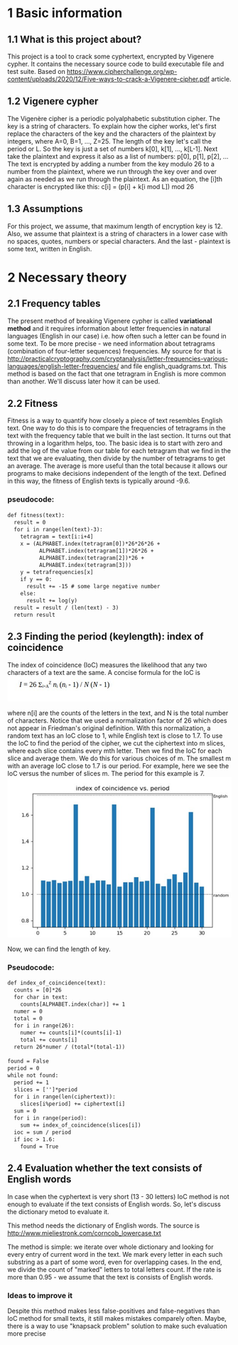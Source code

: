 # 1 Basic information
## 1.1 What is this project about?
This project is a tool to crack some cyphertext, encrypted by Vigenere cypher. It contains the necessary source code to build executable file and test suite. 
Based on https://www.cipherchallenge.org/wp-content/uploads/2020/12/Five-ways-to-crack-a-Vigenere-cipher.pdf article.
## 1.2 Vigenere cypher
The Vigenère cipher is a periodic polyalphabetic substitution cipher. The key is a string of characters.
To explain how the cipher works, let's first replace the characters of the key and the characters of the
plaintext by integers, where A=0, B=1, ..., Z=25. The length of the key let's call the period or L. So the
key is just a set of numbers k[0], k[1], ..., k[L-1]. Next take the plaintext and express it also as a list of
numbers: p[0], p[1], p[2], ... The text is encrypted by adding a number from the key modulo 26 to a number
from the plaintext, where we run through the key over and over again as needed as we run through the
plaintext. As an equation, the [i]th character is encrypted like this:
c[i] = (p[i] + k[i mod L]) mod 26
## 1.3 Assumptions
For this project, we assume, that maximum length of encryption key is 12. Also, we assume that plaintext is a string of characters in a lower case with no spaces, quotes, numbers or special characters. And the last - plaintext is some text, written in English. 
# 2 Necessary theory
## 2.1 Frequency tables 
The present method of breaking Vigenere cypher is called **variational method** and it requires information about letter frequencies in natural languages (English in our case) i.e. how often such a letter can be found in some text. To be more precise - we need information about tetragrams (combination of four-letter sequences) frequencies. My source for that is http://practicalcryptography.com/cryptanalysis/letter-frequencies-various-languages/english-letter-frequencies/ and file english_quadgrams.txt. This method is based on the fact that one tetragram in English is more common than another. We'll discuss later how it can be used.
## 2.2 Fitness
Fitness is a way to quantify how closely a piece of text resembles English text. One way to do this is to
compare the frequencies of tetragrams in the text with the frequency table that we built in the last
section. It turns out that throwing in a logarithm helps, too. The basic idea is to start with zero and add
the log of the value from our table for each tetragram that we find in the text that we are evaluating,
then divide by the number of tetragrams to get an average. The average is more useful than the total
because it allows our programs to make decisions independent of the length of the text. Defined in this
way, the fitness of English texts is typically around -9.6.
### pseudocode:
```
def fitness(text):
  result = 0
  for i in range(len(text)-3):
    tetragram = text[i:i+4]
    x = (ALPHABET.index(tetragram[0])*26*26*26 +
          ALPHABET.index(tetragram[1])*26*26 +
          ALPHABET.index(tetragram[2])*26 +
          ALPHABET.index(tetragram[3]))
    y = tetrafrequencies[x]
    if y == 0:
      result += -15 # some large negative number
    else:
      result += log(y)
  result = result / (len(text) - 3)
  return result
```
## 2.3 Finding the period (keylength): index of coincidence
The index of coincidence (IoC) measures the likelihood that any two characters of a text are the same.
A concise formula for the IoC is
![My Image](images/photo_5384344029774334138_m.jpg)

where n[i] are the counts of the letters in the text, and N is the total number of characters. Notice that we
used a normalization factor of 26 which does not appear in Friedman's original definition. With this
normalization, a random text has an IoC close to 1, while English text is close to 1.7.
To use the IoC to find the period of the cipher, we cut the ciphertext into m slices, where each slice
contains every mth letter. Then we find the IoC for each slice and average them. We do this for various
choices of m. The smallest m with an average IoC close to 1.7 is our period. For example, here we see
the IoC versus the number of slices m. The period for this example is 7.
![My Image](images/photo_5384344029774334139_x.jpg)

Now, we can find the length of key.
### Pseudocode:
```
def index_of_coincidence(text):
  counts = [0]*26
  for char in text:
    counts[ALPHABET.index(char)] += 1
  numer = 0
  total = 0
  for i in range(26):
    numer += counts[i]*(counts[i]-1)
    total += counts[i]
  return 26*numer / (total*(total-1))

found = False
period = 0
while not found:
  period += 1
  slices = ['']*period
  for i in range(len(ciphertext)):
    slices[i%period] += ciphertext[i]
  sum = 0
  for i in range(period):
    sum += index_of_coincidence(slices[i])
  ioc = sum / period
  if ioc > 1.6:
    found = True
```
## 2.4 Evaluation whether the text consists of English words
In case when the cyphertext is very short (13 - 30 letters) IoC method is not enough to evaluate if the text consists of English words. So, 
let's discuss the dictionary metod to evaluate it. 

This method needs the dictionary of English words. The source is http://www.mieliestronk.com/corncob_lowercase.txt

The method is simple: we iterate over whole dictionary and looking for every entry of current word in the text. We mark every letter in each such substring as a part of some word, even for overlapping cases. In the end, we divide the count of "marked" letters to total letters count. If the rate is more than 0.95 - we assume that the text is consists of English words.
### Ideas to improve it
Despite this method makes less false-positives and false-negatives than IoC method for small texts, it still makes mistakes comparely often. 
Maybe, there is a way to use "knapsack problem" solution to make such evaluation more precise
